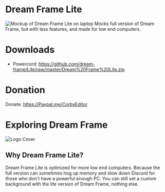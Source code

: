 # Dream Frame Lite
![Mockup of Dream Frame Lite on laptop](https://i.imgur.com/oqBwFs5.jpg)
Mocks full version of Dream Frame, but with less features, and made for low end computers.
# Downloads
* Powercord: https://github.com/dream-frame/Lite/raw/master/Dream%20Frame%20Lite.zip
# Donation
Donate: https://Paypal.me/CorbsEditor
# Exploring Dream Frame
![Logo Cover](https://i.imgur.com/eUkNhx3.jpg)
## Why Dream Frame Lite?
Dream Frame Lite is optimized for more low end computers. Because the full version can sometimes hog up memory and slow down Discord for those who don't have a powerful enough PC. 
You can still set a custom background with the lite version of Dream Frame, nothing else.
 
 
